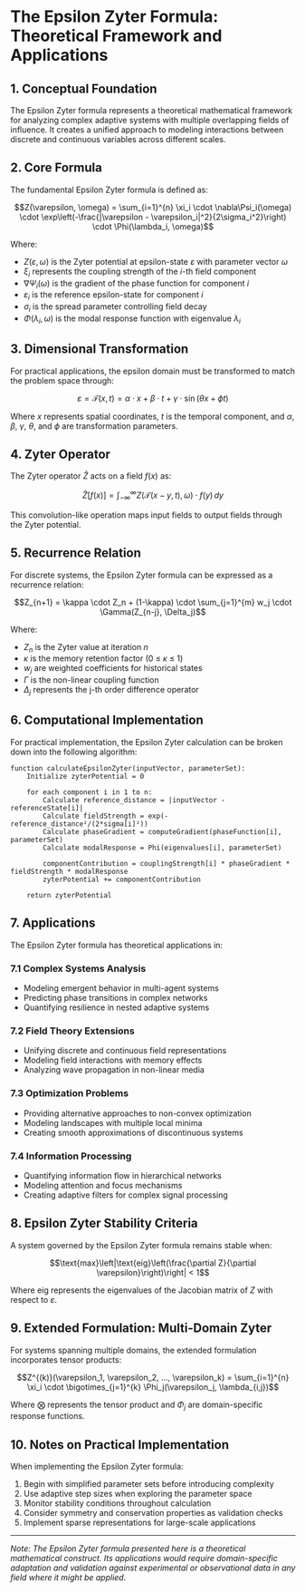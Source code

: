 # The Epsilon Zyter Formula: Theoretical Framework and Applications

## 1. Conceptual Foundation

The Epsilon Zyter formula represents a theoretical mathematical framework for analyzing complex adaptive systems with multiple overlapping fields of influence. It creates a unified approach to modeling interactions between discrete and continuous variables across different scales.

## 2. Core Formula

The fundamental Epsilon Zyter formula is defined as:

$$Z(\varepsilon, \omega) = \sum_{i=1}^{n} \xi_i \cdot \nabla\Psi_i(\omega) \cdot \exp\left(-\frac{|\varepsilon - \varepsilon_i|^2}{2\sigma_i^2}\right) \cdot \Phi(\lambda_i, \omega)$$

Where:
- $Z(\varepsilon, \omega)$ is the Zyter potential at epsilon-state $\varepsilon$ with parameter vector $\omega$
- $\xi_i$ represents the coupling strength of the $i$-th field component
- $\nabla\Psi_i(\omega)$ is the gradient of the phase function for component $i$
- $\varepsilon_i$ is the reference epsilon-state for component $i$
- $\sigma_i$ is the spread parameter controlling field decay
- $\Phi(\lambda_i, \omega)$ is the modal response function with eigenvalue $\lambda_i$

## 3. Dimensional Transformation

For practical applications, the epsilon domain must be transformed to match the problem space through:

$$\varepsilon = \mathcal{T}(x, t) = \alpha \cdot x + \beta \cdot t + \gamma \cdot \sin(\theta x + \phi t)$$

Where $x$ represents spatial coordinates, $t$ is the temporal component, and $\alpha$, $\beta$, $\gamma$, $\theta$, and $\phi$ are transformation parameters.

## 4. Zyter Operator

The Zyter operator $\hat{Z}$ acts on a field $f(x)$ as:

$$\hat{Z}[f(x)] = \int_{-\infty}^{\infty} Z(\mathcal{T}(x-y, t), \omega) \cdot f(y) \, dy$$

This convolution-like operation maps input fields to output fields through the Zyter potential.

## 5. Recurrence Relation

For discrete systems, the Epsilon Zyter formula can be expressed as a recurrence relation:

$$Z_{n+1} = \kappa \cdot Z_n + (1-\kappa) \cdot \sum_{j=1}^{m} w_j \cdot \Gamma(Z_{n-j}, \Delta_j)$$

Where:
- $Z_n$ is the Zyter value at iteration $n$
- $\kappa$ is the memory retention factor (0 ≤ $\kappa$ ≤ 1)
- $w_j$ are weighted coefficients for historical states
- $\Gamma$ is the non-linear coupling function
- $\Delta_j$ represents the j-th order difference operator

## 6. Computational Implementation

For practical implementation, the Epsilon Zyter calculation can be broken down into the following algorithm:

```
function calculateEpsilonZyter(inputVector, parameterSet):
    Initialize zyterPotential = 0
    
    for each component i in 1 to n:
        Calculate reference_distance = |inputVector - referenceState[i]|
        Calculate fieldStrength = exp(-reference_distance²/(2*sigma[i]²))
        Calculate phaseGradient = computeGradient(phaseFunction[i], parameterSet)
        Calculate modalResponse = Phi(eigenvalues[i], parameterSet)
        
        componentContribution = couplingStrength[i] * phaseGradient * fieldStrength * modalResponse
        zyterPotential += componentContribution
    
    return zyterPotential
```

## 7. Applications

The Epsilon Zyter formula has theoretical applications in:

### 7.1 Complex Systems Analysis
- Modeling emergent behavior in multi-agent systems
- Predicting phase transitions in complex networks
- Quantifying resilience in nested adaptive systems

### 7.2 Field Theory Extensions
- Unifying discrete and continuous field representations
- Modeling field interactions with memory effects
- Analyzing wave propagation in non-linear media

### 7.3 Optimization Problems
- Providing alternative approaches to non-convex optimization
- Modeling landscapes with multiple local minima
- Creating smooth approximations of discontinuous systems

### 7.4 Information Processing
- Quantifying information flow in hierarchical networks
- Modeling attention and focus mechanisms
- Creating adaptive filters for complex signal processing

## 8. Epsilon Zyter Stability Criteria

A system governed by the Epsilon Zyter formula remains stable when:

$$\text{max}\left|\text{eig}\left(\frac{\partial Z}{\partial \varepsilon}\right)\right| < 1$$

Where $\text{eig}$ represents the eigenvalues of the Jacobian matrix of $Z$ with respect to $\varepsilon$.

## 9. Extended Formulation: Multi-Domain Zyter

For systems spanning multiple domains, the extended formulation incorporates tensor products:

$$Z^{(k)}(\varepsilon_1, \varepsilon_2, ..., \varepsilon_k) = \sum_{i=1}^{n} \xi_i \cdot \bigotimes_{j=1}^{k} \Phi_j(\varepsilon_j, \lambda_{i,j})$$

Where $\bigotimes$ represents the tensor product and $\Phi_j$ are domain-specific response functions.

## 10. Notes on Practical Implementation

When implementing the Epsilon Zyter formula:

1. Begin with simplified parameter sets before introducing complexity
2. Use adaptive step sizes when exploring the parameter space
3. Monitor stability conditions throughout calculation
4. Consider symmetry and conservation properties as validation checks
5. Implement sparse representations for large-scale applications

---

*Note: The Epsilon Zyter formula presented here is a theoretical mathematical construct. Its applications would require domain-specific adaptation and validation against experimental or observational data in any field where it might be applied.*
